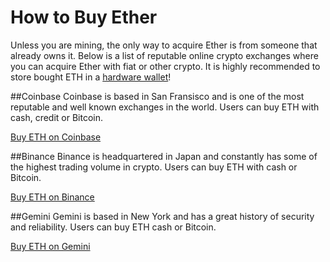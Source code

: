 # How to Buy Ether

Unless you are mining, the only way to acquire Ether is from someone that already owns it. Below is a list of reputable online crypto exchanges where you can acquire Ether with fiat or other crypto. It is highly recommended to store bought ETH in a [hardware wallet](https://docs.ethhub.io/using-ethereum/wallets/hardware/)!

##Coinbase
Coinbase is based in San Fransisco and is one of the most reputable and well known exchanges in the world. Users can buy ETH with cash, credit or Bitcoin.

[Buy ETH on Coinbase](https://www.coinbase.com/join/527bbccd0c46660a8a00003b)

##Binance
Binance is headquartered in Japan and constantly has some of the highest trading volume in crypto. Users can buy ETH with cash or Bitcoin.

[Buy ETH on Binance]()

##Gemini
Gemini is based in New York and has a great history of security and reliability. Users can buy ETH cash or Bitcoin.

[Buy ETH on Gemini](https://exchange.gemini.com)




